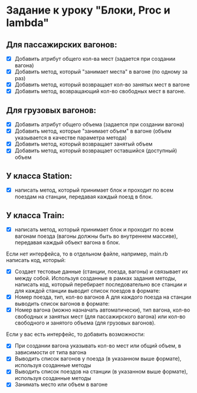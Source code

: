 # Задание к уроку "Блоки, Proc и lambda"
## Для пассажирских вагонов:
- [X] Добавить атрибут общего кол-ва мест (задается при создании вагона)
- [X] Добавить метод, который "занимает места" в вагоне (по одному за раз)
- [X] Добавить метод, который возвращает кол-во занятых мест в вагоне
- [X] Добавить метод, возвращающий кол-во свободных мест в вагоне.

## Для грузовых вагонов:
- [X] Добавить атрибут общего объема (задается при создании вагона)
- [X] Добавить метод, которые "занимает объем" в вагоне (объем указывается в качестве параметра метода)
- [X] Добавить метод, который возвращает занятый объем
- [X] Добавить метод, который возвращает оставшийся (доступный) объем

## У класса Station:
- [X] написать метод, который принимает блок и проходит по всем поездам на станции, передавая каждый поезд в блок.

## У класса Train:
- [X] написать метод, который принимает блок и проходит по всем вагонам поезда (вагоны должны быть во внутреннем массиве), передавая каждый объект вагона в блок.


Если нет интерфейса, то в отдельном файле, например, main.rb написать код, который:
- [X] Создает тестовые данные (станции, поезда, вагоны) и связывает их между собой.
Используя созданные в рамках задания методы, написать код, который перебирает последовательно все станции и для каждой станции выводит список поездов в формате:
- [X] Номер поезда, тип, кол-во вагонов
   А для каждого поезда на станции выводить список вагонов в формате:
- [X] Номер вагона (можно назначать автоматически), тип вагона, кол-во свободных и занятых мест (для пассажирского вагона) или кол-во свободного и занятого объема (для грузовых вагонов).

Если у вас есть интерфейс, то добавить возможности:
- [X] При создании вагона указывать кол-во мест или общий объем, в зависимости от типа вагона
- [X] Выводить список вагонов у поезда (в указанном выше формате), используя созданные методы
- [X] Выводить список поездов на станции (в указанном выше формате), используя  созданные методы
- [X] Занимать место или объем в вагоне
